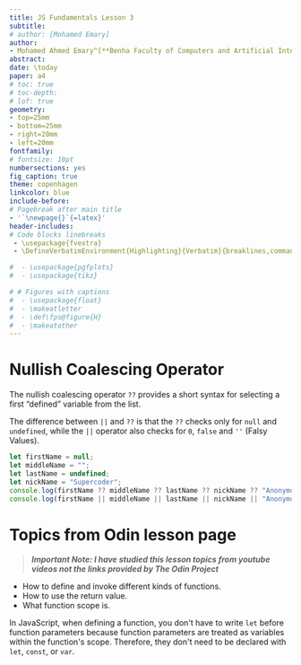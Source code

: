 ```yaml
---
title: JS Fundamentals Lesson 3
subtitle: 
# author: [Mohamed Emary]
author:
- Mohamed Ahmed Emary^[**Benha Faculty of Computers and Artificial Intelligence, mohamed21074@fci.bu.edu.eg**]
abstract: 
date: \today
paper: a4
# toc: true
# toc-depth: 
# lof: true
geometry:
- top=25mm
- bottom=25mm
- right=20mm
- left=20mm
fontfamily:
# fontsize: 10pt
numbersections: yes
fig_caption: true
theme: copenhagen
linkcolor: blue
include-before:
# Pagebreak after main title
- '`\newpage{}`{=latex}'
header-includes:
# Code blocks linebreaks
 - \usepackage{fvextra}
 - \DefineVerbatimEnvironment{Highlighting}{Verbatim}{breaklines,commandchars=\\\{\}}

#  - \usepackage{pgfplots}
#  - \usepackage{tikz}

# # Figures with captions
#  - \usepackage{float}
#  - \makeatletter
#  - \def\fps@figure{H} 
#  - \makeatother
---
```


# Nullish Coalescing Operator

The nullish coalescing operator `??` provides a short syntax for selecting a first “defined” variable from the list.

The difference between `||` and `??` is that the `??` checks only for `null` and `undefined`, while the `||` operator also checks for `0`, `false` and `''` (Falsy Values).

```{.js .numberLines}
let firstName = null;
let middleName = "";
let lastName = undefined;
let nickName = "Supercoder";
console.log(firstName ?? middleName ?? lastName ?? nickName ?? "Anonymous"); // "" empty string
console.log(firstName || middleName || lastName || nickName || "Anonymous"); // Supercoder
```

# Topics from Odin lesson page

> ***Important Note: I have studied this lesson topics from youtube videos not the links provided by The Odin Project***

- How to define and invoke different kinds of functions.
- How to use the return value.
- What function scope is.

In JavaScript, when defining a function, you don't have to write `let` before function parameters because function parameters are treated as variables within the function's scope. Therefore, they don't need to be declared with `let`, `const`, or `var`.

